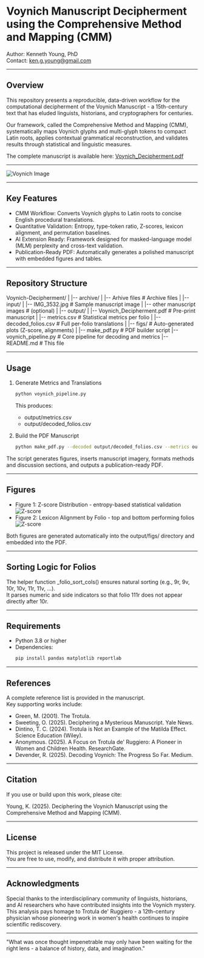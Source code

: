 # Voynich Manuscript Decipherment using the Comprehensive Method and Mapping (CMM)

Author: Kenneth Young, PhD  
Contact: ken.g.young@gmail.com

---

## Overview

This repository presents a reproducible, data-driven workflow for the computational decipherment of the Voynich Manuscript - a 15th-century text that has eluded linguists, historians, and cryptographers for centuries.

Our framework, called the Comprehensive Method and Mapping (CMM), systematically maps Voynich glyphs and multi-glyph tokens to compact Latin roots, applies contextual grammatical reconstruction, and validates results through statistical and linguistic measures.

The complete manuscript is available here: [Voynich_Decipherment.pdf](output/voynich_decipherment.pdf)   

---
 
 ![Voynich Image](input/voynich_pages.jpg)

---

## Key Features

- CMM Workflow: Converts Voynich glyphs to Latin roots to concise English procedural translations.  
- Quantitative Validation: Entropy, type-token ratio, Z-scores, lexicon alignment, and permutation baselines.  
- AI Extension Ready: Framework designed for masked-language model (MLM) perplexity and cross-text validation.  
- Publication-Ready PDF: Automatically generates a polished manuscript with embedded figures and tables.  

---

## Repository Structure

Voynich-Decipherment/
|
|-- archive/
|   |-- Arhive files              # Archive files
|
|-- input/
|   |-- IMG_3532.jpg              # Sample manuscript image
|   |-- other manuscript images   # (optional)
|
|-- output/
|   |-- Voynich_Decipherment.pdf  # Pre-print manuscript
|   |-- metrics.csv               # Statistical metrics per folio
|   |-- decoded_folios.csv        # Full per-folio translations
|   |-- figs/                     # Auto-generated plots (Z-score, alignments)
|
|-- make_pdf.py                   # PDF builder script
|-- voynich_pipeline.py           # Core pipeline for decoding and metrics
|-- README.md                     # This file

---

## Usage

1. Generate Metrics and Translations  
   ```bash
   python voynich_pipeline.py
   ```
   This produces:
   - output/metrics.csv
   - output/decoded_folios.csv

2. Build the PDF Manuscript  
   ```bash
   python make_pdf.py --decoded output/decoded_folios.csv --metrics output/metrics.csv --image input/IMG_3532.jpg --out output/Voynich_Decipherment.pdf
   ```

The script generates figures, inserts manuscript imagery, formats methods and discussion sections, and outputs a publication-ready PDF.

---

## Figures

- Figure 1: Z-score Distribution - entropy-based statistical validation
  ![Z-score](input/entropy_histogram.jpg)
- Figure 2: Lexicon Alignment by Folio - top and bottom performing folios
  ![Z-score](input/fig_alignment.jpg)

Both figures are generated automatically into the output/figs/ directory and embedded into the PDF.

---

## Sorting Logic for Folios

The helper function _folio_sort_cols() ensures natural sorting (e.g., 9r, 9v, 10r, 10v, 11r, 11v, ...).  
It parses numeric and side indicators so that folio 111r does not appear directly after 10r.

---

## Requirements

- Python 3.8 or higher  
- Dependencies:  
  ```bash
  pip install pandas matplotlib reportlab
  ```

---

## References

A complete reference list is provided in the manuscript.  
Key supporting works include:

- Green, M. (2001). The Trotula.  
- Sweeting, O. (2025). Deciphering a Mysterious Manuscript. Yale News.  
- Dintino, T. C. (2024). Trotula is Not an Example of the Matilda Effect. Science Education (Wiley).  
- Anonymous. (2025). A Focus on Trotula de' Ruggiero: A Pioneer in Women and Children Health. ResearchGate.  
- Devender, R. (2025). Decoding Voynich: The Progress So Far. Medium.

---

## Citation

If you use or build upon this work, please cite:

Young, K. (2025). Deciphering the Voynich Manuscript using the Comprehensive Method and Mapping (CMM).  

---

## License

This project is released under the MIT License.  
You are free to use, modify, and distribute it with proper attribution.

---

## Acknowledgments

Special thanks to the interdisciplinary community of linguists, historians, and AI researchers who have contributed insights into the Voynich mystery.  
This analysis pays homage to Trotula de' Ruggiero - a 12th-century physician whose pioneering work in women's health continues to inspire scientific rediscovery.

---

"What was once thought impenetrable may only have been waiting for the right lens - a balance of history, data, and imagination."
